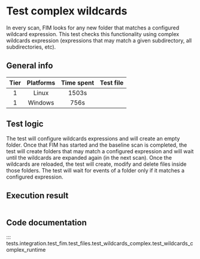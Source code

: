 # Test complex wildcards
In every scan, FIM looks for any new folder that matches a configured wildcard expression. This test checks this
functionality using complex wildcards expression (expressions that may match a given subdirectory, all subdirectories, etc).

## General info

| Tier | Platforms | Time spent| Test file |
|:--:|:--:|:--:|:--:|
| 1 | Linux | 1503s |
| 1 | Windows | 756s |

## Test logic
The test will configure wildcards expressions and will create an empty folder. Once that FIM has started and the
baseline scan is completed, the test will create folders that may match a configured expression and will wait until
the wildcards are expanded again (in the next scan). Once the wildcards are reloaded, the test will create, modify and
delete files inside those folders. The test will wait for events of a folder only if it matches a configured expression.
## Execution result

```

```

## Code documentation

::: tests.integration.test_fim.test_files.test_wildcards_complex.test_wildcards_complex_runtime
